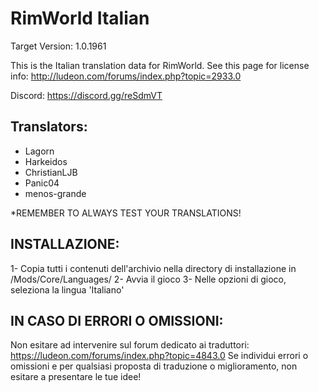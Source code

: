 RimWorld Italian
================
Target Version: 1.0.1961

This is the Italian translation data for RimWorld.
See this page for license info:
http://ludeon.com/forums/index.php?topic=2933.0

Discord: https://discord.gg/reSdmVT

Translators:
------------------
- Lagorn
- Harkeidos
- ChristianLJB
- Panic04
- menos-grande

*REMEMBER TO ALWAYS TEST YOUR TRANSLATIONS!

INSTALLAZIONE:
------------------
1- Copia tutti i contenuti dell'archivio nella directory di installazione in /Mods/Core/Languages/
2- Avvia il gioco
3- Nelle opzioni di gioco, seleziona la lingua 'Italiano'

IN CASO DI ERRORI O OMISSIONI:
------------------------------
Non esitare ad intervenire sul forum dedicato ai traduttori: https://ludeon.com/forums/index.php?topic=4843.0
Se individui errori o omissioni e per qualsiasi proposta di traduzione o miglioramento, non esitare a presentare le tue idee!
